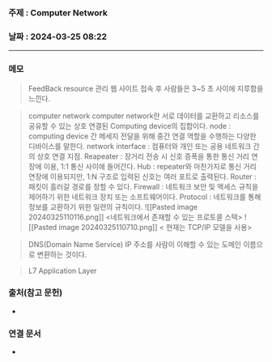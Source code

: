 ### 주제 : Computer Network

### 날짜 : 2024-03-25 08:22
----
### 메모
>FeedBack
>resource 관리
>웹 사이트 접속 후 사람들은 3~5 초 사이에 지루함을 느낀다.

> computer network
> computer network란 서로 데이터를 교환하고 리소스를 공유할 수 있는 상호 연결된 Computing device의 집합이다.
> node : computing device 간 메세지 전달을 위해 중간 연결 역할을 수행하는 다양한 디바이스를 말한다.
> network interface : 컴퓨터와 개인 또는 공용 네트워크 간의 상호 연결 지점.
> Reapeater : 장거리 전송 시 신호 증폭을 통한 통신 거리 연장에 이용, 1:1 통신 사이에 들어간다.
> Hub : repeater와 마찬가지로 통신 거리 연장에 이용되지만, 1:N 구조로 입력된 신호는 여러 포트로 출력된다.
> Router : 패킷이 흘러갈 경로를 정할 수 있다.
> Firewall : 네트워크 보안 및 액세스 규칙을 제어하기 위한 네트워크 장치 또는 소프트웨어이다.
> Protocol : 네트워크를 통해 정보를 교환하기 위한 일련의 규칙이다.
> ![[Pasted image 20240325110116.png]]
> 							<네트워크에서 존재할 수 있는 프로토콜 스택>
> ![[Pasted image 20240325110710.png]]
> 					< 현재는 TCP/IP 모델을 사용>

> DNS(Domain Name Service)
> IP 주소를 사람이 이해할 수 있는 도메인 이름으로 변환하는 것이다.

> L7 Application Layer
> 

### 출처(참고 문헌)
-

### 연결 문서
-
